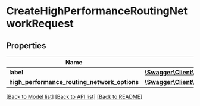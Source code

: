 # CreateHighPerformanceRoutingNetworkRequest

## Properties
Name | Type | Description | Notes
------------ | ------------- | ------------- | -------------
**label** | [**\Swagger\Client\Model\UserDefinedName**](UserDefinedName.md) |  | [optional] 
**high_performance_routing_network_options** | [**\Swagger\Client\Model\HighPerformanceRoutingNetworkOptions**](HighPerformanceRoutingNetworkOptions.md) |  | [optional] 

[[Back to Model list]](../../README.md#documentation-for-models) [[Back to API list]](../../README.md#documentation-for-api-endpoints) [[Back to README]](../../README.md)


